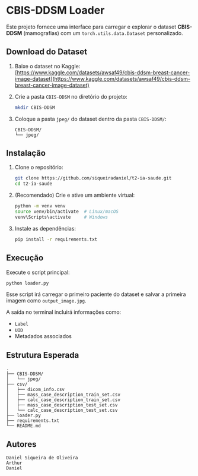 # CBIS-DDSM Loader

Este projeto fornece uma interface para carregar e explorar o dataset **CBIS-DDSM** (mamografias) com um `torch.utils.data.Dataset` personalizado.

## Download do Dataset

1. Baixe o dataset no Kaggle:
   [https://www.kaggle.com/datasets/awsaf49/cbis-ddsm-breast-cancer-image-dataset](https://www.kaggle.com/datasets/awsaf49/cbis-ddsm-breast-cancer-image-dataset)


2. Crie a pasta `CBIS-DDSM` no diretório do projeto:

   ```bash
   mkdir CBIS-DDSM
   ```

3. Coloque a pasta `jpeg/` do dataset dentro da pasta `CBIS-DDSM/`:

   ```
   CBIS-DDSM/
   └── jpeg/
   ```

## Instalação

1. Clone o repositório:

   ```bash
   git clone https://github.com/siqueiradaniel/t2-ia-saude.git
   cd t2-ia-saude
   ```

2. (Recomendado) Crie e ative um ambiente virtual:

   ```bash
   python -m venv venv
   source venv/bin/activate  # Linux/macOS
   venv\Scripts\activate     # Windows
   ```

3. Instale as dependências:

   ```bash
   pip install -r requirements.txt
   ```

## Execução

Execute o script principal:

```bash
python loader.py
```

Esse script irá carregar o primeiro paciente do dataset e salvar a primeira imagem como `output_image.jpg`.

A saída no terminal incluirá informações como:

* `Label`
* `UID`
* Metadados associados


## Estrutura Esperada

```
.
├── CBIS-DDSM/
│   └── jpeg/
├── csv/
│   ├── dicom_info.csv
│   ├── mass_case_description_train_set.csv
│   ├── calc_case_description_train_set.csv
│   ├── mass_case_description_test_set.csv
│   └── calc_case_description_test_set.csv
├── loader.py
├── requirements.txt
└── README.md
```

## Autores
```
Daniel Siqueira de Oliveira
Arthur
Daniel
```

